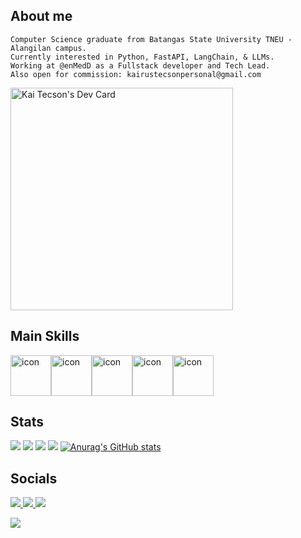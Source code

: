 ## About me

```
Computer Science graduate from Batangas State University TNEU - Alangilan campus.
Currently interested in Python, FastAPI, LangChain, & LLMs.
Working at @enMedD as a Fullstack developer and Tech Lead.
Also open for commission: kairustecsonpersonal@gmail.com
```
<a href="https://app.daily.dev/kaitecson"><img src="https://api.daily.dev/devcards/v2/69tGOQ4sJMQx5SyXPChG7.png?type=default&r=9pq" width="356" alt="Kai Tecson's Dev Card"/></a>

## Main Skills
<div style="display: flex; align-items: flex-start;">
  <img src="https://techstack-generator.vercel.app/python-icon.svg" alt="icon" width="65" height="65" />
  <img src="https://techstack-generator.vercel.app/react-icon.svg" alt="icon" width="65" height="65" />
  <img src="https://techstack-generator.vercel.app/restapi-icon.svg" alt="icon" width="65" height="65" />
  <img src="https://techstack-generator.vercel.app/docker-icon.svg" alt="icon" width="65" height="65" />
  <img src="https://techstack-generator.vercel.app/aws-icon.svg" alt="icon" width="65" height="65" />
</div>

## Stats
![](http://github-profile-summary-cards.vercel.app/api/cards/profile-details?username=SchadenKai&theme=vue)
![](http://github-profile-summary-cards.vercel.app/api/cards/productive-time?username=SchadenKai&theme=vue&utcOffset=8)
![](http://github-profile-summary-cards.vercel.app/api/cards/repos-per-language?username=SchadenKai&theme=discord_old_blurple)
![](http://github-profile-summary-cards.vercel.app/api/cards/most-commit-language?username=SchadenKai&theme=discord_old_blurple)
[![Anurag's GitHub stats](https://github-readme-stats.vercel.app/api?username=schadenkai)](https://github.com/anuraghazra/github-readme-stats)

## Socials

<p>
  <a href="https://fb.com/kairus.tecson">
    <img src="https://img.shields.io/badge/Facebook-1877F2?style=for-the-badge&logo=facebook&logoColor=white" href="https://fb.com/kairus.tecson" />
  </a>
   <a href="https://www.linkedin.com/in/kairus-tecson/">
    <img src="https://img.shields.io/badge/LinkedIn-0077B5?style=for-the-badge&logo=linkedin&logoColor=white" />
  </a>
  <a href="https://www.tiktok.com/@noahkai_dev">
    <img src="https://img.shields.io/badge/TikTok-000000?style=for-the-badge&logo=tiktok&logoColor=white" />
  </a>
</p>


![](https://komarev.com/ghpvc/?username=SchadenKai&color=red&label=👁️)
